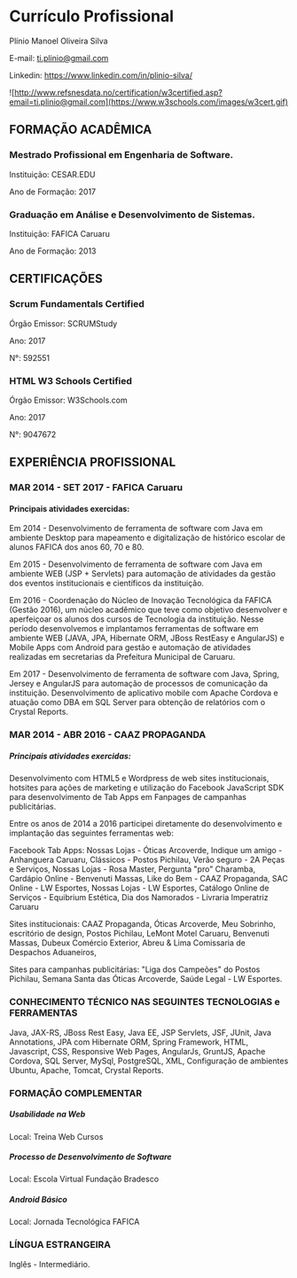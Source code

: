# Currículo Profissional

Plínio Manoel Oliveira Silva

E-mail: ti.plinio@gmail.com

Linkedin: https://www.linkedin.com/in/plinio-silva/

![http://www.refsnesdata.no/certification/w3certified.asp?email=ti.plinio@gmail.com](https://www.w3schools.com/images/w3cert.gif)

## FORMAÇÃO ACADÊMICA

### Mestrado Profissional em Engenharia de Software.

Instituição: CESAR.EDU

Ano de Formação: 2017

### Graduação em Análise e Desenvolvimento de Sistemas.

Instituição: FAFICA Caruaru

Ano de Formação: 2013

## CERTIFICAÇÕES

### Scrum Fundamentals Certified

Órgão Emissor: SCRUMStudy

Ano: 2017

N°: 592551

### HTML W3 Schools Certified

Órgão Emissor: W3Schools.com

Ano: 2017

N°: 9047672

## EXPERIÊNCIA PROFISSIONAL

### MAR 2014 - SET 2017 - FAFICA Caruaru

#### Principais atividades exercidas: 

Em 2014 - Desenvolvimento de ferramenta de software com Java em ambiente Desktop para mapeamento e digitalização de histórico escolar de alunos FAFICA dos anos 60, 70 e 80.

Em 2015 - Desenvolvimento de ferramenta de software com Java em ambiente WEB (JSP + Servlets) para automação de atividades da gestão dos eventos institucionais e científicos da instituição.

Em 2016 - Coordenação do Núcleo de Inovação Tecnológica da FAFICA (Gestão 2016), um núcleo acadêmico que teve como objetivo desenvolver e aperfeiçoar os alunos dos cursos de Tecnologia da instituição. Nesse período desenvolvemos e implantamos ferramentas de software em ambiente WEB (JAVA, JPA, Hibernate ORM, JBoss RestEasy e AngularJS) e Mobile Apps com Android para gestão e automação de atividades realizadas em secretarias da Prefeitura Municipal de Caruaru. 

Em 2017 - Desenvolvimento de ferramenta de software com Java, Spring, Jersey e AngularJS para automação de processos de comunicação da instituição. Desenvolvimento de aplicativo mobile com Apache Cordova e atuação como DBA em SQL Server para obtenção de relatórios com o Crystal Reports.

### MAR 2014 - ABR 2016 - CAAZ PROPAGANDA

##### Principais atividades exercidas: 

Desenvolvimento com HTML5 e Wordpress de web sites institucionais, hotsites para ações de marketing e utilização do Facebook JavaScript SDK para desenvolvimento de Tab Apps em Fanpages de campanhas publicitárias.

Entre os anos de 2014 a 2016 participei diretamente do desenvolvimento e implantação das seguintes ferramentas web:

Facebook Tab Apps: Nossas Lojas - Óticas Arcoverde, Indique um amigo - Anhanguera Caruaru, Clássicos - Postos Pichilau, Verão seguro - 2A Peças e Serviços, Nossas Lojas - Rosa Master, Pergunta "pro" Charamba, Cardápio Online - Benvenuti Massas, Like do Bem - CAAZ Propaganda, SAC Online - LW Esportes, Nossas Lojas - LW Esportes, Catálogo Online de Serviços - Equibrium Estética, Dia dos Namorados - Livraria Imperatriz Caruaru

Sites institucionais: CAAZ Propaganda, Óticas Arcoverde, Meu Sobrinho, escritório de design, Postos Pichilau, LeMont Motel Caruaru, Benvenuti Massas, Dubeux Comércio Exterior, Abreu & Lima Comissaria de Despachos Aduaneiros,

Sites para campanhas publicitárias: "Liga dos Campeões" do Postos Pichilau, Semana Santa das Óticas Arcoverde, Saúde Legal - LW Esportes.

### CONHECIMENTO TÉCNICO NAS SEGUINTES TECNOLOGIAS e FERRAMENTAS

Java, JAX-RS, JBoss Rest Easy, Java EE, JSP Servlets, JSF, JUnit, Java Annotations, JPA com Hibernate ORM, Spring Framework, HTML, Javascript, CSS, Responsive Web Pages, AngularJs, GruntJS, Apache Cordova, SQL Server, MySql, PostgreSQL, XML, Configuração de ambientes Ubuntu, Apache, Tomcat, Crystal Reports.

### FORMAÇÃO COMPLEMENTAR

##### Usabilidade na Web
Local: Treina Web Cursos

##### Processo de Desenvolvimento de Software
Local: Escola Virtual Fundação Bradesco

##### Android Básico
Local: Jornada Tecnológica FAFICA

### LÍNGUA ESTRANGEIRA

Inglês - Intermediário.
